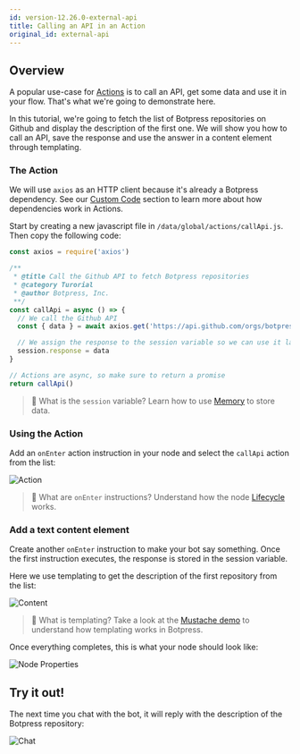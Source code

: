 ```yaml
---
id: version-12.26.0-external-api
title: Calling an API in an Action
original_id: external-api
---
```


## Overview

A popular use-case for [Actions](../main/code#actions) is to call an API, get some data and use it in your flow. That's what we're going to demonstrate here.

In this tutorial, we're going to fetch the list of Botpress repositories on Github and display the description of the first one. We will show you how to call an API, save the response and use the answer in a content element through templating.

### The Action

We will use `axios` as an HTTP client because it's already a Botpress dependency. See our [Custom Code](../main/code) section to learn more about how dependencies work in Actions.

Start by creating a new javascript file in `/data/global/actions/callApi.js`. Then copy the following code:

```javascript
const axios = require('axios')

/**
 * @title Call the Github API to fetch Botpress repositories
 * @category Turorial
 * @author Botpress, Inc.
 **/
const callApi = async () => {
  // We call the Github API
  const { data } = await axios.get('https://api.github.com/orgs/botpress/repos')

  // We assign the response to the session variable so we can use it later
  session.response = data
}

// Actions are async, so make sure to return a promise
return callApi()
```

> 📖 What is the `session` variable? Learn how to use [Memory](../main/memory) to store data.


### Using the Action

Add an `onEnter` action instruction in your node and select the `callApi` action from the list:

![Action](../assets/tutorial-call-api-action.png)

> 📖 What are `onEnter` instructions? Understand how the node [Lifecycle](../main/dialog#nodes) works.

### Add a text content element

Create another `onEnter` instruction to make your bot say something. Once the first instruction executes, the response is stored in the session variable.

Here we use templating to get the description of the first repository from the list:

![Content](../assets/tutorial-call-api-element.png)

> 📖 What is templating? Take a look at the [Mustache demo](https://mustache.github.io#demo) to understand how templating works in Botpress.

Once everything completes, this is what your node should look like:

![Node Properties](../assets/tutorial-call-api-node-properties.png)

## Try it out!

The next time you chat with the bot, it will reply with the description of the Botpress repository:

![Chat](../assets/tutorial-call-api-chat.png)
